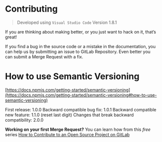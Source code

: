 # Contributing
> Developed using `Visual Studio Code` Version 1.8.1

If you are thinking about making better, or you just want to hack on it, that’s great!

If you find a bug in the source code or a mistake in the documentation, you can help us by submitting an issue to GitLab Repository. Even better you can submit a Merge Request with a fix.

# How to use Semantic Versioning
[https://docs.npmjs.com/getting-started/semantic-versioning](https://docs.npmjs.com/getting-started/semantic-versioning#how-to-use-semantic-versioning)

First release: 1.0.0
Backward compatible bug fix: 1.0.1
Backward compatible new feature: 1.1.0 (reset last digit)
Changes that break backward compatibility: 2.0.0

**Working on your first Merge Request?** You can learn how from this *free* series
[How to Contribute to an Open Source Project on GitLab][gitlab_first_time]


[gitlab_first_time]: https://about.gitlab.com/2016/06/16/fearless-contribution-a-guide-for-first-timers/